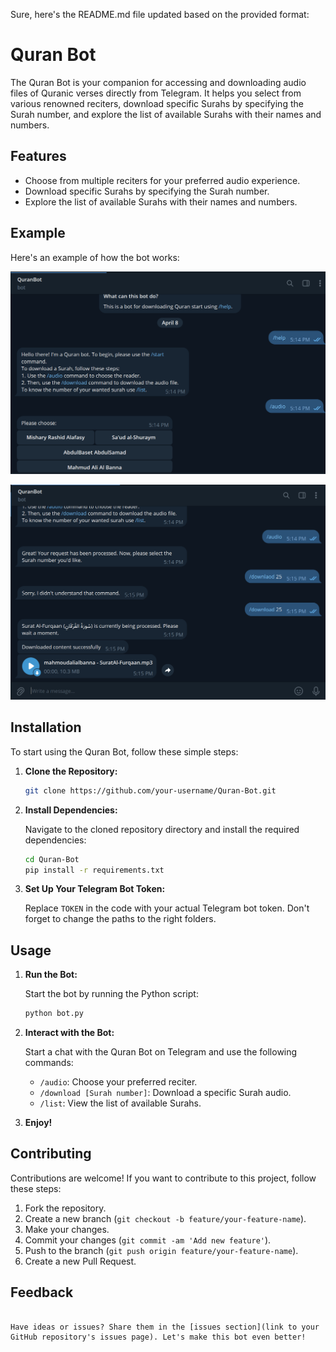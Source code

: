 Sure, here's the README.md file updated based on the provided format:

# Quran Bot

The Quran Bot is your companion for accessing and downloading audio files of Quranic verses directly from Telegram. It helps you select from various renowned reciters, download specific Surahs by specifying the Surah number, and explore the list of available Surahs with their names and numbers.

## Features

- Choose from multiple reciters for your preferred audio experience.
- Download specific Surahs by specifying the Surah number.
- Explore the list of available Surahs with their names and numbers.

## Example

Here's an example of how the bot works:

![Example](1.PNG)

![Example](2.PNG)

## Installation

To start using the Quran Bot, follow these simple steps:

1. **Clone the Repository:**

   ```bash
   git clone https://github.com/your-username/Quran-Bot.git
   ```

2. **Install Dependencies:**

   Navigate to the cloned repository directory and install the required dependencies:

   ```bash
   cd Quran-Bot
   pip install -r requirements.txt
   ```

3. **Set Up Your Telegram Bot Token:**

   Replace `TOKEN` in the code with your actual Telegram bot token. Don't forget to change the paths to the right folders.

## Usage

1. **Run the Bot:**

   Start the bot by running the Python script:

   ```bash
   python bot.py
   ```

2. **Interact with the Bot:**

   Start a chat with the Quran Bot on Telegram and use the following commands:
   
   - `/audio`: Choose your preferred reciter.
   - `/download [Surah number]`: Download a specific Surah audio.
   - `/list`: View the list of available Surahs.

3. **Enjoy!**

## Contributing

Contributions are welcome! If you want to contribute to this project, follow these steps:

1. Fork the repository.
2. Create a new branch (`git checkout -b feature/your-feature-name`).
3. Make your changes.
4. Commit your changes (`git commit -am 'Add new feature'`).
5. Push to the branch (`git push origin feature/your-feature-name`).
6. Create a new Pull Request.

## Feedback
``` 

Have ideas or issues? Share them in the [issues section](link to your GitHub repository's issues page). Let's make this bot even better!
